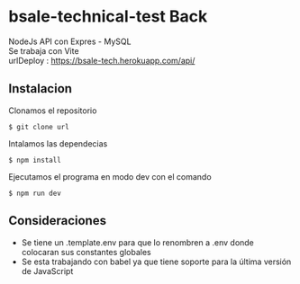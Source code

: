 # bsale-technical-test Back

NodeJs API con Expres - MySQL\
Se trabaja con Vite\
urlDeploy : https://bsale-tech.herokuapp.com/api/

## Instalacion

Clonamos el repositorio

`$ git clone url`

Intalamos las dependecias

`$ npm install`

Ejecutamos el programa en modo dev con el comando

`$ npm run dev`

## Consideraciones
- Se tiene un .template.env para que lo renombren a .env donde colocaran sus constantes globales
- Se esta trabajando con babel ya que tiene soporte para la última versión de JavaScript
